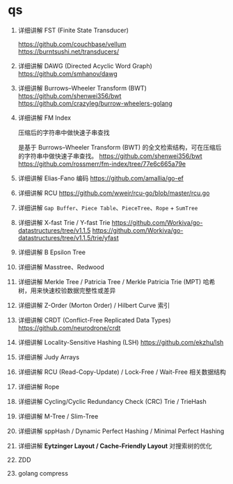 # qs

1. 详细讲解 FST (Finite State Transducer)

   https://github.com/couchbase/vellum
   https://burntsushi.net/transducers/

2. 详细讲解 DAWG (Directed Acyclic Word Graph)
   https://github.com/smhanov/dawg
3. 详细讲解 Burrows–Wheeler Transform (BWT)
   https://github.com/shenwei356/bwt
   https://github.com/crazyleg/burrow-wheelers-golang
4. 详细讲解 FM Index

   压缩后的字符串中做快速子串查找

   是基于 Burrows–Wheeler Transform (BWT) 的全文检索结构，可在压缩后的字符串中做快速子串查找。
   https://github.com/shenwei356/bwt
   https://github.com/rossmerr/fm-index/tree/77e6c665a79e

5. 详细讲解 Elias-Fano 编码
   https://github.com/amallia/go-ef
6. 详细讲解 RCU
   https://github.com/wweir/rcu-go/blob/master/rcu.go
7. 详细讲解 `Gap Buffer`、`Piece Table`、`PieceTree`、`Rope` + `SumTree`
8. 详细讲解 X-fast Trie / Y-fast Trie
   https://github.com/Workiva/go-datastructures/tree/v1.1.5
   https://github.com/Workiva/go-datastructures/tree/v1.1.5/trie/yfast
9. 详细讲解 B Epsilon Tree
10. 详细讲解 Masstree、Redwood
11. 详细讲解 Merkle Tree / Patricia Tree / Merkle Patricia Trie (MPT)
    哈希树，用来快速校验数据完整性或差异
12. 详细讲解 Z-Order (Morton Order) / Hilbert Curve 索引
13. 详细讲解 CRDT (Conflict-Free Replicated Data Types)
    https://github.com/neurodrone/crdt
14. 详细讲解 Locality-Sensitive Hashing (LSH)
    https://github.com/ekzhu/lsh
15. 详细讲解 Judy Arrays
16. 详细讲解 RCU (Read-Copy-Update) / Lock-Free / Wait-Free 相关数据结构
17. 详细讲解 Rope
18. 详细讲解 Cycling/Cyclic Redundancy Check (CRC) Trie / TrieHash
19. 详细讲解 M-Tree / Slim-Tree
20. 详细讲解 sppHash / Dynamic Perfect Hashing / Minimal Perfect Hashing
21. 详细讲解 **Eytzinger Layout / Cache-Friendly Layout** 对搜索树的优化
22. ZDD
23. golang compress
